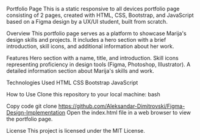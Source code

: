 Portfolio Page
This is a static responsive to all devices portfolio page consisting of 2 pages, created with HTML, CSS, Bootstrap, and JavaScript based on a Figma design by a UX/UI student, built from scratch.

Overview
This portfolio page serves as a platform to showcase Marija's design skills and projects. It includes a hero section with a brief introduction, skill icons, and additional information about her work.

Features
Hero section with a name, title, and introduction.
Skill icons representing proficiency in design tools (Figma, Photoshop, Illustrator).
A detailed information section about Marija's skills and work.

Technologies Used
HTML
CSS
Bootstrap
JavaScript

How to Use
Clone this repository to your local machine:
bash

Copy code
git clone https://github.com/Aleksandar-Dimitrovski/Figma-Design-Implementation
Open the index.html file in a web browser to view the portfolio page.

License
This project is licensed under the MIT License.

